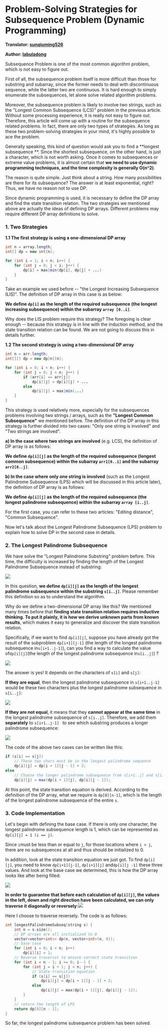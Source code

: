 # Problem-Solving Strategies for Subsequence Problem (Dynamic Programming)

**Translator: [sunqiuming526](https://github.com/sunqiuming526)**

**Author: [labuladong](https://github.com/labuladong)**

Subsequence Problem is one of the most common algorithm problem, which is not easy to figure out. 

First of all, the subsequence problem itself is more difficult than those for substring and subarray, since the former needs to deal with discontinuous sequence, while the latter two are continuous. It is hard enough to simply enumerate the subsequences, let alone solve related algorithm problems.

Moreover, the subsequence problem is likely to involve two strings, such as the "Longest Common Subsequence (LCS)" problem in the previous article. Without some processing experience, it is really not easy to figure out. Therefore, this article will come up with a routine for the subsequence related problems. In fact, there are only two types of strategies. As long as these two problem-solving strategies in your mind, it's highly possible to ace the problem.

Generally speaking, this kind of question would ask you to find a **longest subsequence **. Since the shortest subsequence, on the other hand, is just a character, which is not worth asking. Once it comes to subsequences or extreme value problems, it is almost certain that **we need to use dynamic programming techniques, and the time complexity is generally O(n^2)**.

The reason is quite simple. Just think about a string. How many possibilities are there for its subsequence? The answer is at least exponential, right? Thus, we have no reason not to use DP.

Since dynamic programming is used, it is necessary to define the DP array and find the state transition relation. The two strategies we mentioned above are actually the ideas of defining DP arrays. Different problems may require different DP array definitions to solve.

### 1. Two Strategies

**1.1 The first strategy is using a one-dimensional DP array**

```java
int n = array.length;
int[] dp = new int[n];

for (int i = 1; i < n; i++) {
    for (int j = 0; j < i; j++) {
        dp[i] = max|min(dp[i], dp[j] + ...)
    }
}
```

Take an example we used before -- "the Longest Increasing Subsequence (LIS)". The definition of DP array in this case is as below:

**We define `dp[i]` as the length of the required subsequence (the longest increasing subsequence) within the subarray `array [0..i]`**.

Why does the LIS problem require this strategy? The foregoing is clear enough -- because this strategy is in line with the induction method, and the state transition relation can be found. We are not going to discuss this in details further.

**1.2 The second strategy is using a two-dimensional DP array**

```java
int n = arr.length;
int[][] dp = new dp[n][n];

for (int i = 0; i < n; i++) {
    for (int j = 0; j < n; j++) {
        if (arr[i] == arr[j]) 
            dp[i][j] = dp[i][j] + ...
        else
            dp[i][j] = max|min(...)
    }
}
```

This strategy is used relatively more, especially for the subsequences problems involving two strings / arrays, such as the **"Longest Common Subsequence"** we mentioned before. The definition of the DP array in this strategy is further divided into two cases: "Only one string is involved" and "Two strings are involved".

**a) In the case where two strings are involved** (e.g. LCS), the definition of DP array is as follows:

**We define `dp[i][j]` as the length of the required subsequence (longest common subsequence) within the subarray `arr1[0..i]` and the subarray `arr2[0..j]`**.

**b) In the case where only one string is involved** (such as the Longest Palindrome Subsequence (LPS) which will be discussed in this article later), the definition of DP array is as follows:

**We define `dp[i][j]` as the length of the required subsequence (the longest palindrome subsequence) within the subarray `array [i..j]`**.



For the first case, you can refer to these two articles: "Editing distance", "Common Subsequence".

Now let's talk about the Longest Palindrome Subsequence (LPS) problem to explain how to solve DP in the second case in details.

### 2. The Longest Palindrome Subsequence

We have solve the "Longest Palindrome Substring" problem before. This time, the difficulty is increased by finding the length of the Longest Palindrome Subsequence instead of substring:

![](../pictures/最长回文子序列/1.jpg)

In this question, **we define `dp[i][j]` as the length of the longest palindrome subsequence within the substring `s[i..j]`**. Please remember this definition so as to understand the algorithm.

Why do we define a two-dimensional DP array like this? We mentioned many times before that **finding state transition relation requires inductive thinking. To put it plainly, it is how we derive unknown parts from known results**, which makes it easy to generalize and discover the state transition relation.

Specifically, if we want to find `dp[i][j]`, suppose you have already got the result of the subproblem `dp[i+1][j-1]` (the length of the longest palindrome subsequence in`s[i+1..j-1]`), can you find a way to calculate the value of` dp[i][j] `(the length of the longest palindrome subsequence in` s[i..j] `) ?



![](../pictures/最长回文子序列/1.jpg)

The answer is yes! It depends on the characters of `s[i]` and `s[j]`:

**If they are equal**, then the longest palindrome subsequence in `s[i+1..j-1]` would be these two characters plus the longest palindrome subsequence in `s[i..j]`:



![](../pictures/最长回文子序列/2.jpg)

**If they are not equal**, it means that they **cannot appear at the same time** in the longest palindrome subsequence of `s[i..j]`. Therefore, we add them **separately** to `s[i+1..j-1] ` to see which substring produces a longer palindrome subsequence:

![](../pictures/最长回文子序列/3.jpg)

The code of the above two cases can be written like this:

```java
if (s[i] == s[j])
    // These two chars must be in the longest palindrome sequence
    dp[i][j] = dp[i + 1][j - 1] + 2;
else
    // Choose the longer palindrome subsequence from s[i+1..j] and s[i..j-1]
    dp[i][j] = max(dp[i + 1][j], dp[i][j - 1]);
```

At this point, the state transition equation is derived. According to the definition of the DP array, what we require is `dp[0][n-1]`, which is the length of the longest palindrome subsequence of the entire `s`.

### 3. Code Implementation

Let's begin with defining the base case. If there is only one character, the longest palindrome subsequence length is 1, which can be represented as `dp[i][j] = 1 (i == j)`.

Since `i`must be less than or equal to `j`, for those locations where `i > j`, there are no subsequences at all and thus should be initialized to 0.

In addition, look at the state transition equation we just got. To find `dp[i][j]`, you need to know `dp[i+1][j-1]`, `dp[i+1][j]` and`dp[i][j -1]` these three values. And look at the base case we determined, this is how the DP array looks like after being filled:

![](../pictures/最长回文子序列/4.jpg)

**In order to guarantee that before each calculation of `dp[i][j]`, the values in the left, down and right direction have been calculated, we can only traverse it diagonally or reversely**:![](../pictures/最长回文子序列/5.jpg)

Here I choose to traverse reversely. The code is as follows:

```cpp
int longestPalindromeSubseq(string s) {
    int n = s.size();
    // DP arrays are all initialized to 0
    vector<vector<int>> dp(n, vector<int>(n, 0));
    // base case
    for (int i = 0; i < n; i++)
        dp[i][i] = 1;
    // Reverse traversal to ensure correct state transition
    for (int i = n - 1; i >= 0; i--) {
        for (int j = i + 1; j < n; j++) {
            // State transition equation
            if (s[i] == s[j])
                dp[i][j] = dp[i + 1][j - 1] + 2;
            else
                dp[i][j] = max(dp[i + 1][j], dp[i][j - 1]);
        }
    }
    // return the length of LPS
    return dp[0][n - 1];
}
```

So far, the longest palindrome subsequence problem has been solved.

